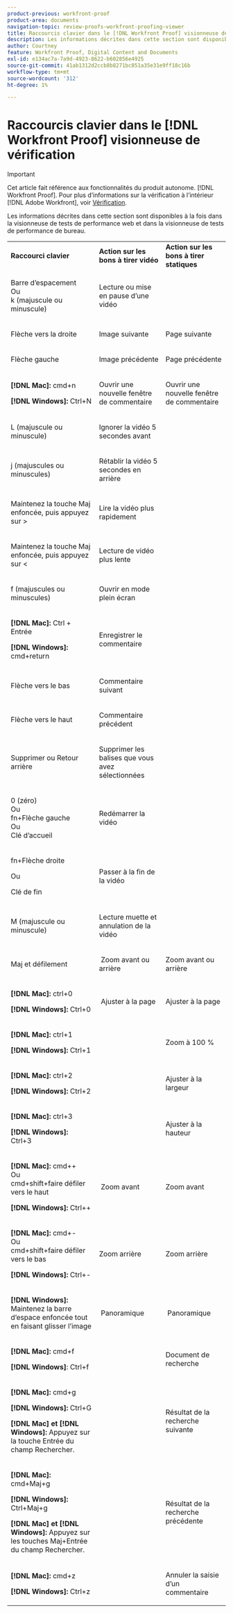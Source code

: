 ```yaml
---
product-previous: workfront-proof
product-area: documents
navigation-topic: review-proofs-workfront-proofing-viewer
title: Raccourcis clavier dans le [!DNL Workfront Proof] visionneuse de vérification
description: Les informations décrites dans cette section sont disponibles à la fois dans la visionneuse de tests de performance web et dans la visionneuse de tests de performance de bureau.
author: Courtney
feature: Workfront Proof, Digital Content and Documents
exl-id: e134ac7a-7a9d-4923-8622-b602856e4925
source-git-commit: 41ab1312d2ccb8b8271bc851a35e31e9ff18c16b
workflow-type: tm+mt
source-wordcount: '312'
ht-degree: 1%

---
```


# Raccourcis clavier dans le [!DNL Workfront Proof] visionneuse de vérification

>[!IMPORTANT]
>
>Cet article fait référence aux fonctionnalités du produit autonome. [!DNL Workfront Proof]. Pour plus d’informations sur la vérification à l’intérieur [!DNL Adobe Workfront], voir [Vérification](../../../review-and-approve-work/proofing/proofing.md).

Les informations décrites dans cette section sont disponibles à la fois dans la visionneuse de tests de performance web et dans la visionneuse de tests de performance de bureau.

<table style="table-layout:auto"> 
 <col> 
 <col> 
 <col> 
 <tbody> 
  <tr> 
   <td><strong>Raccourci clavier</strong> </td> 
   <td><strong>Action sur les bons à tirer vidéo</strong> </td> 
   <td><strong>Action sur les bons à tirer statiques</strong> </td> 
  </tr> 
  <tr> 
   <td> <p>Barre d’espacement<br>Ou<br>k (majuscule ou minuscule)</p> </td> 
   <td> <p>Lecture ou mise en pause d’une vidéo</p> </td> 
   <td> <p> </p> </td> 
  </tr> 
  <tr> 
   <td> <p>Flèche vers la droite</p> </td> 
   <td> <p>Image suivante</p> </td> 
   <td> <p>Page suivante</p> </td> 
  </tr> 
  <tr> 
   <td> <p>Flèche gauche</p> </td> 
   <td> <p>Image précédente</p> </td> 
   <td> <p>Page précédente</p> </td> 
  </tr> 
  <tr> 
   <td> <p><strong>[!DNL Mac]:</strong> cmd+n</p> <p><strong>[!DNL Windows]:</strong> Ctrl+N</p> </td> 
   <td> <p>Ouvrir une nouvelle fenêtre de commentaire</p> </td> 
   <td> <p>Ouvrir une nouvelle fenêtre de commentaire</p> </td> 
  </tr> 
  <tr> 
   <td> <p>L (majuscule ou minuscule)</p> </td> 
   <td> <p>Ignorer la vidéo 5 secondes avant</p> </td> 
   <td> <p> </p> </td> 
  </tr> 
  <tr> 
   <td> <p>j (majuscules ou minuscules)</p> </td> 
   <td> <p>Rétablir la vidéo 5 secondes en arrière</p> </td> 
   <td> <p> </p> </td> 
  </tr> 
  <tr> 
   <td> <p>Maintenez la touche Maj enfoncée, puis appuyez sur &gt;</p> </td> 
   <td> <p>Lire la vidéo plus rapidement</p> </td> 
   <td> <p> </p> </td> 
  </tr> 
  <tr> 
   <td> <p>Maintenez la touche Maj enfoncée, puis appuyez sur &lt;</p> </td> 
   <td> <p>Lecture de vidéo plus lente</p> </td> 
   <td> <p> </p> </td> 
  </tr> 
  <tr> 
   <td> <p>f (majuscules ou minuscules)</p> </td> 
   <td> <p>Ouvrir en mode plein écran</p> </td> 
   <td> <p> </p> </td> 
  </tr> 
  <tr> 
   <td> <p><strong>[!DNL Mac]:</strong> Ctrl + Entrée </p> <p><strong>[!DNL Windows]:</strong> cmd+return</p> </td> 
   <td> <p>Enregistrer le commentaire</p> </td> 
   <td> <p> </p> </td> 
  </tr> 
  <tr> 
   <td> <p>Flèche vers le bas</p> </td> 
   <td> <p>Commentaire suivant</p> </td> 
   <td> <p> </p> </td> 
  </tr> 
  <tr> 
   <td> <p>Flèche vers le haut</p> </td> 
   <td> <p>Commentaire précédent</p> </td> 
   <td> <p> </p> </td> 
  </tr> 
  <tr> 
   <td> <p>Supprimer ou Retour arrière</p> </td> 
   <td> <p>Supprimer les balises que vous avez sélectionnées</p> </td> 
   <td> <p> </p> </td> 
  </tr> 
  <tr> 
   <td> <p>0 (zéro)<br>Ou<br> fn+Flèche gauche<br> Ou<br> Clé d’accueil</p> </td> 
   <td> <p>Redémarrer la vidéo</p> </td> 
   <td> <p> </p> </td> 
  </tr> 
  <tr> 
   <td> <p>fn+Flèche droite</p> <p>Ou</p> <p>Clé de fin</p> </td> 
   <td> <p>Passer à la fin de la vidéo</p> </td> 
   <td> <p> </p> </td> 
  </tr> 
  <tr> 
   <td> <p>M (majuscule ou minuscule)</p> </td> 
   <td> <p>Lecture muette et annulation de la vidéo</p> </td> 
   <td> <p> </p> </td> 
  </tr> 
  <tr> 
   <td> <p>Maj et défilement</p> </td> 
   <td> <p> Zoom avant ou arrière</p> </td> 
   <td> <p>Zoom avant ou arrière</p> </td> 
  </tr> 
  <tr> 
   <td> <p><strong>[!DNL Mac]:</strong> ctrl+0</p> <p><strong>[!DNL Windows]:</strong> Ctrl+0</p> </td> 
   <td> <p> Ajuster à la page</p> </td> 
   <td> <p>Ajuster à la page</p> </td> 
  </tr> 
  <tr> 
   <td> <p><strong>[!DNL Mac]:</strong> ctrl+1</p> <p><strong>[!DNL Windows]:</strong> Ctrl+1</p> </td> 
   <td> <p> </p> </td> 
   <td> <p>Zoom à 100 % </p> </td> 
  </tr> 
  <tr> 
   <td> <p><strong>[!DNL Mac]:</strong> ctrl+2</p> <p><strong>[!DNL Windows]:</strong> Ctrl+2</p> </td> 
   <td> <p> </p> </td> 
   <td> <p>Ajuster à la largeur </p> </td> 
  </tr> 
  <tr> 
   <td> <p><strong>[!DNL Mac]:</strong> ctrl+3</p> <p><strong>[!DNL Windows]:</strong> Ctrl+3 </p> </td> 
   <td> <p> </p> </td> 
   <td> <p>Ajuster à la hauteur </p> </td> 
  </tr> 
  <tr> 
   <td> <p><strong>[!DNL Mac]:</strong> cmd++ <br>Ou <br>cmd+shift+faire défiler vers le haut</p> <p><strong>[!DNL Windows]:</strong> Ctrl++</p> </td> 
   <td> <p> Zoom avant</p> </td> 
   <td> <p>Zoom avant </p> </td> 
  </tr> 
  <tr> 
   <td> <p><strong>[!DNL Mac]:</strong> cmd+- <br>Ou <br>cmd+shift+faire défiler vers le bas</p> <p><strong>[!DNL Windows]:</strong> Ctrl+-</p> </td> 
   <td> <p>Zoom arrière </p> </td> 
   <td> <p>Zoom arrière</p> </td> 
  </tr> 
  <tr> 
   <td> <p><strong>[!DNL Windows]:</strong> Maintenez la barre d’espace enfoncée tout en faisant glisser l’image</p> </td> 
   <td> <p> Panoramique</p> </td> 
   <td> <p> Panoramique</p> </td> 
  </tr> 
  <tr> 
   <td> <p><strong>[!DNL Mac]:</strong> cmd+f</p> <p><strong>[!DNL Windows]</strong>: Ctrl+f</p> </td> 
   <td> <p> </p> </td> 
   <td> <p>Document de recherche</p> </td> 
  </tr> 
  <tr> 
   <td> <p><strong>[!DNL Mac]:</strong> cmd+g</p> <p><strong>[!DNL Windows]:</strong> Ctrl+G</p> <p><strong>[!DNL Mac] et [!DNL Windows]:</strong> Appuyez sur la touche Entrée du champ Rechercher.</p> </td> 
   <td> <p> </p> </td> 
   <td> <p>Résultat de la recherche suivante</p> </td> 
  </tr> 
  <tr> 
   <td> <p><strong>[!DNL Mac]:</strong> cmd+Maj+g</p> <p><strong>[!DNL Windows]:</strong> Ctrl+Maj+g</p> <p><strong>[!DNL Mac] et [!DNL Windows]:</strong> Appuyez sur les touches Maj+Entrée du champ Rechercher.</p> </td> 
   <td> <p> </p> </td> 
   <td> <p>Résultat de la recherche précédente</p> </td> 
  </tr> 
  <tr> 
   <td> <p><strong>[!DNL Mac]:</strong> cmd+z</p> <p><strong>[!DNL Windows]:</strong> Ctrl+z</p> </td> 
   <td> <p> </p> </td> 
   <td> <p>Annuler la saisie d’un commentaire</p> </td> 
  </tr> 
 </tbody> 
</table>
